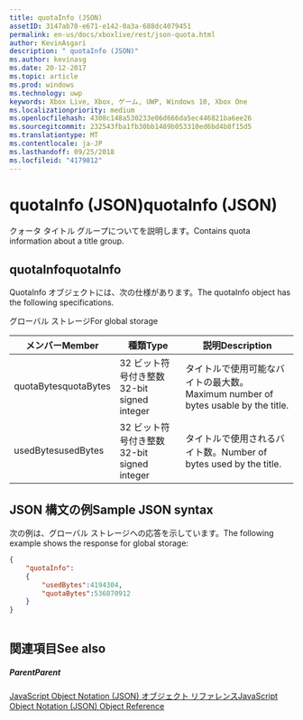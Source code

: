 ```yaml
---
title: quotaInfo (JSON)
assetID: 3147ab78-e671-e142-0a3a-688dc4079451
permalink: en-us/docs/xboxlive/rest/json-quota.html
author: KevinAsgari
description: " quotaInfo (JSON)"
ms.author: kevinasg
ms.date: 20-12-2017
ms.topic: article
ms.prod: windows
ms.technology: uwp
keywords: Xbox Live, Xbox, ゲーム, UWP, Windows 10, Xbox One
ms.localizationpriority: medium
ms.openlocfilehash: 4308c148a530233e06d666da5ec446821ba6ee26
ms.sourcegitcommit: 232543fba1fb30bb1489b053310ed6bd4b8f15d5
ms.translationtype: MT
ms.contentlocale: ja-JP
ms.lasthandoff: 09/25/2018
ms.locfileid: "4179812"
---
```

# <a name="quotainfo-json"></a><span data-ttu-id="5f933-104">quotaInfo (JSON)</span><span class="sxs-lookup"><span data-stu-id="5f933-104">quotaInfo (JSON)</span></span>
<span data-ttu-id="5f933-105">クォータ タイトル グループについてを説明します。</span><span class="sxs-lookup"><span data-stu-id="5f933-105">Contains quota information about a title group.</span></span> 
<a id="ID4EN"></a>

 
## <a name="quotainfo"></a><span data-ttu-id="5f933-106">quotaInfo</span><span class="sxs-lookup"><span data-stu-id="5f933-106">quotaInfo</span></span>
 
<span data-ttu-id="5f933-107">QuotaInfo オブジェクトには、次の仕様があります。</span><span class="sxs-lookup"><span data-stu-id="5f933-107">The quotaInfo object has the following specifications.</span></span>
 
<span data-ttu-id="5f933-108">グローバル ストレージ</span><span class="sxs-lookup"><span data-stu-id="5f933-108">For global storage</span></span>
 
| <span data-ttu-id="5f933-109">メンバー</span><span class="sxs-lookup"><span data-stu-id="5f933-109">Member</span></span>| <span data-ttu-id="5f933-110">種類</span><span class="sxs-lookup"><span data-stu-id="5f933-110">Type</span></span>| <span data-ttu-id="5f933-111">説明</span><span class="sxs-lookup"><span data-stu-id="5f933-111">Description</span></span>| 
| --- | --- | --- | 
| <span data-ttu-id="5f933-112">quotaBytes</span><span class="sxs-lookup"><span data-stu-id="5f933-112">quotaBytes</span></span>| <span data-ttu-id="5f933-113">32 ビット符号付き整数</span><span class="sxs-lookup"><span data-stu-id="5f933-113">32-bit signed integer</span></span> | <span data-ttu-id="5f933-114">タイトルで使用可能なバイトの最大数。</span><span class="sxs-lookup"><span data-stu-id="5f933-114">Maximum number of bytes usable by the title.</span></span>| 
| <span data-ttu-id="5f933-115">usedBytes</span><span class="sxs-lookup"><span data-stu-id="5f933-115">usedBytes</span></span>| <span data-ttu-id="5f933-116">32 ビット符号付き整数</span><span class="sxs-lookup"><span data-stu-id="5f933-116">32-bit signed integer</span></span> | <span data-ttu-id="5f933-117">タイトルで使用されるバイト数。</span><span class="sxs-lookup"><span data-stu-id="5f933-117">Number of bytes used by the title.</span></span>| 
  
<a id="ID4EXB"></a>

 
## <a name="sample-json-syntax"></a><span data-ttu-id="5f933-118">JSON 構文の例</span><span class="sxs-lookup"><span data-stu-id="5f933-118">Sample JSON syntax</span></span>
 
<span data-ttu-id="5f933-119">次の例は、グローバル ストレージへの応答を示しています。</span><span class="sxs-lookup"><span data-stu-id="5f933-119">The following example shows the response for global storage:</span></span>
 

```json
{
    "quotaInfo":
    {
        "usedBytes":4194304,
        "quotaBytes":536870912
    }
}
      
```

  
<a id="ID4ECC"></a>

 
## <a name="see-also"></a><span data-ttu-id="5f933-120">関連項目</span><span class="sxs-lookup"><span data-stu-id="5f933-120">See also</span></span>
 
<a id="ID4EEC"></a>

 
##### <a name="parent"></a><span data-ttu-id="5f933-121">Parent</span><span class="sxs-lookup"><span data-stu-id="5f933-121">Parent</span></span> 

[<span data-ttu-id="5f933-122">JavaScript Object Notation (JSON) オブジェクト リファレンス</span><span class="sxs-lookup"><span data-stu-id="5f933-122">JavaScript Object Notation (JSON) Object Reference</span></span>](atoc-xboxlivews-reference-json.md)

   
